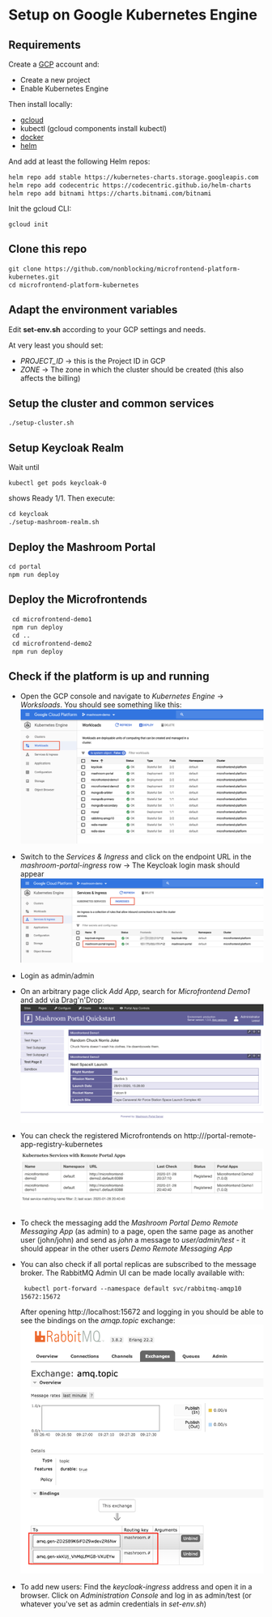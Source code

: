 
# Setup on Google Kubernetes Engine

## Requirements

Create a [GCP](https://cloud.google.com/) account and:

 * Create a new project
 * Enable Kubernetes Engine

Then install locally:

 * [gcloud](https://cloud.google.com/sdk)
 * kubectl (gcloud components install kubectl)
 * [docker](https://www.docker.com)
 * [helm](https://helm.sh/)

And add at least the following Helm repos:

    helm repo add stable https://kubernetes-charts.storage.googleapis.com
    helm repo add codecentric https://codecentric.github.io/helm-charts
    helm repo add bitnami https://charts.bitnami.com/bitnami

Init the gcloud CLI:

    gcloud init

## Clone this repo

    git clone https://github.com/nonblocking/microfrontend-platform-kubernetes.git
    cd microfrontend-platform-kubernetes

##  Adapt the environment variables

Edit **set-env.sh** according to your GCP settings and needs.

At very least you should set:

 * *PROJECT_ID* -> this is the Project ID in GCP
 * *ZONE* -> The zone in which the cluster should be created (this also affects the billing)

## Setup the cluster and common services

    ./setup-cluster.sh

## Setup Keycloak Realm

Wait until

    kubectl get pods keycloak-0

shows Ready 1/1. Then execute:

    cd keycloak
    ./setup-mashroom-realm.sh

## Deploy the Mashroom Portal

    cd portal
    npm run deploy

## Deploy the Microfrontends

     cd microfrontend-demo1
     npm run deploy
     cd ..
     cd microfrontend-demo2
     npm run deploy

## Check if the platform is up and running

 * Open the GCP console and navigate to *Kubernetes Engine* -> *Worksloads*. You
   should see something like this:
   ![Workloads](./images/GKE_workloads.png)
 * Switch to the *Services & Ingress* and click on the endpoint URL in the *mashroom-portal-ingress* row
   -> The Keycloak login mask should appear
   ![Ingress](./images/GKE_ingress.png)
 * Login as admin/admin
 * On an arbitrary page click *Add App*, search for *Microfrontend Demo1* and add via Drag'n'Drop:
   ![Microfrontends](./images/microfrontends.png)
 * You can check the registered Microfrontends on http://<ingress-ip>/portal-remote-app-registry-kubernetes
   ![Kubernetes Services](./images/registered_k8s_services.png)
 * To check the messaging add the *Mashroom Portal Demo Remote Messaging App* (as admin) to a page,
   open the same page as another user (john/john) and send as *john* a message to *user/admin/test* -
   it should appear in the other users *Demo Remote Messaging App*
 * You can also check if all portal replicas are subscribed to the message broker. The RabbitMQ Admin UI can
   be made locally available with:

        kubectl port-forward --namespace default svc/rabbitmq-amqp10 15672:15672

   After opening http://localhost:15672 and logging in you should be able to see the bindings on the *amqp.topic* exchange:
   ![The platform](./images/rabbitmq_bindings.png)
 * To add new users: Find the *keycloak-ingress* address and open it in a browser. Click on *Administration Console* and log
   in as admin/test (or whatever you've set as admin credentials in *set-env.sh*)

